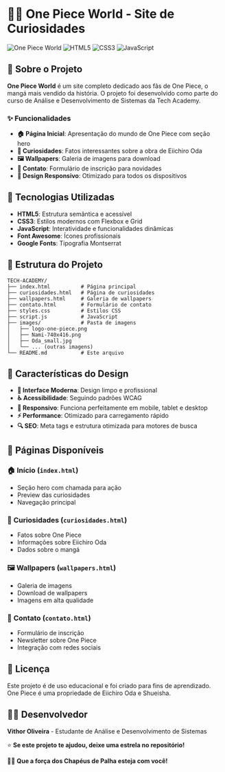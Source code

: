 # 🏴‍☠️ One Piece World - Site de Curiosidades

![One Piece World](https://img.shields.io/badge/One%20Piece-World%20Site-red)
![HTML5](https://img.shields.io/badge/HTML5-E34F26?style=flat&logo=html5&logoColor=white)
![CSS3](https://img.shields.io/badge/CSS3-1572B6?style=flat&logo=css3&logoColor=white)
![JavaScript](https://img.shields.io/badge/JavaScript-F7DF1E?style=flat&logo=javascript&logoColor=black)

## 🌊 Sobre o Projeto

**One Piece World** é um site completo dedicado aos fãs de One Piece, o mangá mais vendido da história. O projeto foi desenvolvido como parte do curso de Análise e Desenvolvimento de Sistemas da Tech Academy.

### ✨ Funcionalidades

- **🏠 Página Inicial**: Apresentação do mundo de One Piece com seção hero
- **🧭 Curiosidades**: Fatos interessantes sobre a obra de Eiichiro Oda
- **🖼️ Wallpapers**: Galeria de imagens para download
- **📧 Contato**: Formulário de inscrição para novidades
- **📱 Design Responsivo**: Otimizado para todos os dispositivos

## 🚀 Tecnologias Utilizadas

- **HTML5**: Estrutura semântica e acessível
- **CSS3**: Estilos modernos com Flexbox e Grid
- **JavaScript**: Interatividade e funcionalidades dinâmicas
- **Font Awesome**: Ícones profissionais
- **Google Fonts**: Tipografia Montserrat

## 📁 Estrutura do Projeto

```
TECH-ACADEMY/
├── index.html          # Página principal
├── curiosidades.html   # Página de curiosidades
├── wallpapers.html     # Galeria de wallpapers
├── contato.html        # Formulário de contato
├── styles.css          # Estilos CSS
├── script.js           # JavaScript
├── images/             # Pasta de imagens
│   ├── logo-one-piece.png
│   ├── Nami-740x416.png
│   ├── Oda_small.jpg
│   └── ... (outras imagens)
└── README.md           # Este arquivo
```

## 🎯 Características do Design

- **🎨 Interface Moderna**: Design limpo e profissional
- **♿ Acessibilidade**: Seguindo padrões WCAG
- **📱 Responsivo**: Funciona perfeitamente em mobile, tablet e desktop
- **⚡ Performance**: Otimizado para carregamento rápido
- **🔍 SEO**: Meta tags e estrutura otimizada para motores de busca

## 📱 Páginas Disponíveis

### 🏠 **Início** (`index.html`)
- Seção hero com chamada para ação
- Preview das curiosidades
- Navegação principal

### 🧭 **Curiosidades** (`curiosidades.html`)
- Fatos sobre One Piece
- Informações sobre Eiichiro Oda
- Dados sobre o mangá

### 🖼️ **Wallpapers** (`wallpapers.html`)
- Galeria de imagens
- Download de wallpapers
- Imagens em alta qualidade

### 📧 **Contato** (`contato.html`)
- Formulário de inscrição
- Newsletter sobre One Piece
- Integração com redes sociais

## 📝 Licença

Este projeto é de uso educacional e foi criado para fins de aprendizado. One Piece é uma propriedade de Eiichiro Oda e Shueisha.

## 👨‍💻 Desenvolvedor

**Vithor Oliveira** - Estudante de Análise e Desenvolvimento de Sistemas


⭐ **Se este projeto te ajudou, deixe uma estrela no repositório!**

🏴‍☠️ **Que a força dos Chapéus de Palha esteja com você!**
